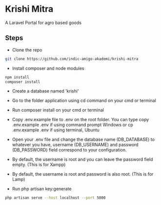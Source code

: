 # Krishi Mitra

A Laravel Portal for agro based goods

## Steps

- Clone the repo

```bash
git clone https://github.com/indic-amigo-akademi/krishi-mitra
```

- Install composer and node modules

```bash
npm install
composer install
```

- Create a database named 'krishi'


- Go to the folder application using cd command on your cmd or terminal  
- Run composer install on your cmd or terminal  
- Copy .env.example file to .env on the root folder. You can type copy .env.example .env if using command prompt Windows or cp .env.example .env if using terminal, Ubuntu  
- Open your .env file and change the database name (DB_DATABASE) to whatever you have, username (DB_USERNAME) and password (DB_PASSWORD) field correspond to your configuration. 
- By default, the username is root and you can leave the password field empty. (This is for Xampp)  
- By default, the username is root and password is also root. (This is for Lamp)  
- Run php artisan key:generate  



```bash
php artisan serve --host localhost --port 5000
```

